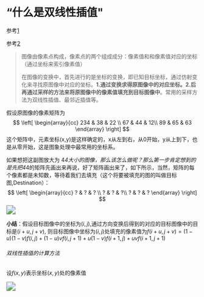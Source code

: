 # “什么是双线性插值"




参考[1](https://www.cnblogs.com/yssongest/p/5303151.html)

参考[2](https://blog.csdn.net/qq_37577735/article/details/80041586)

> 图像由像素点构成，像素点的两个组成成分：像素值和和像素值对应的坐标（通过坐标来索引像素值）
>
> 在图像的变换中，首先进行的是坐标的变换，即已知目标坐标，通过仿射变化来寻找原图像中对应的坐标。**1.通过变换求得原图像中的对应坐标。2.后再通过采样的方法来将原图像中的像素值填充到目标图像中**。常用的采样方法为双线性插值、最邻近插值等。

假设原图像的像素矩阵为
$$
\left[ \begin{array}{cc}
234 & 38 & 22 \\ 67 & 44 & 12\\ 89 & 65 & 63 \end{array} \right]
$$
这个矩阵中，元素坐标(x,y)是这样确定的，x从左到右，从0开始，y从上到下，也是从零开始，这是图象处理中最常用的坐标系。

如果想把这副图放大为 4*4大小的图像，那么该怎么做呢？那么第一步肯定想到的是先把4*4的矩阵先画出来再说，好了矩阵画出来了，如下所示，当然，矩阵的每个像素都是未知数，等待着我们去填充（这个将要被填充的图的叫做目标图,Destination）：
$$
\left[ \begin{array}{cc}
? & ? & ? \\ ? & ? & ?\\ ? & ? & ? \end{array} \right]
$$
<img src="https://gitee.com/shilongshen/image-bad/raw/master/20200710095843.png" style="zoom:150%;" />



**小结**：假设目标图像中的坐标为$(i,j)$,通过方向变换后得到的对应的目标图像中的目标是$(i+u,j+v)$, 则目标图像中坐标为$(i,j)$处填充的像素值为$f(i+u,j+v)=(1-u)(1-v)f(i,j)+(1-u)vf(i,j+1)+u(1-v)f(i+1,j)+uvf(i+1,j+1)$



###### 双线性插值的计算方法

设$f(x,y)$表示坐标$(x,y)$处的像素值

<img src="https://gitee.com/shilongshen/image-bad/raw/master/20200710100014.png" style="zoom:150%;" />
